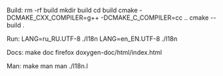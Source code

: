 Build:
rm -rf build
mkdir build
cd build
cmake -DCMAKE_CXX_COMPILER=g++ -DCMAKE_C_COMPILER=cc ..
cmake --build .

Run:
LANG=ru_RU.UTF-8 ./I18n
LANG=en_EN.UTF-8 ./I18n

Docs:
make doc
firefox doxygen-doc/html/index.html

Man:
make man
man ./I18n.l
